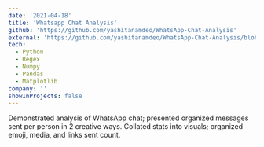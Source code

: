 ```yaml
---
date: '2021-04-18'
title: 'Whatsapp Chat Analysis'
github: 'https://github.com/yashitanamdeo/WhatsApp-Chat-Analysis'
external: 'https://github.com/yashitanamdeo/WhatsApp-Chat-Analysis/blob/main/WhatsApp%20Chat%20Analysis.ipynb'
tech:
  - Python
  - Regex
  - Numpy
  - Pandas
  - Matplotlib
company: ''
showInProjects: false
---
```


Demonstrated analysis of WhatsApp chat; presented organized messages sent per person in 2 creative ways. Collated stats into visuals; organized emoji, media, and links sent count.

